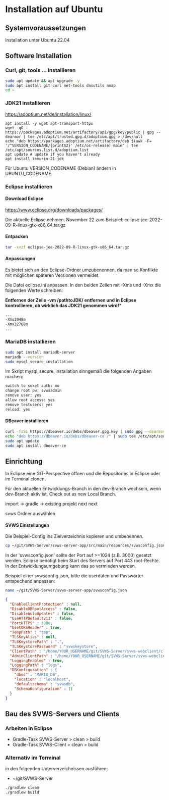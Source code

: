 # Installation auf Ubuntu

## Systemvoraussetzungen 
Installation unter Ubuntu 22.04

## Software Installation

### Curl, git, tools ... installieren

```bash
sudo apt update && apt upgrade -y
sudo apt install git curl net-tools dnsutils nmap 
cd ~
```

### JDK21 installieren

https://adoptium.net/de/installation/linux/

```
apt install -y wget apt-transport-https
wget -qO - https://packages.adoptium.net/artifactory/api/gpg/key/public | gpg --dearmor | tee /etc/apt/trusted.gpg.d/adoptium.gpg > /dev/null
echo "deb https://packages.adoptium.net/artifactory/deb $(awk -F= '/^VERSION_CODENAME/{print$2}' /etc/os-release) main" | tee /etc/apt/sources.list.d/adoptium.list
apt update # update if you haven't already
apt install temurin-21-jdk
```
Für Ubuntu VERSION_CODENAME (Debian) ändern in UBUNTU_CODENAME. 

### Eclipse installieren

#### Download Eclipse  

https://www.eclipse.org/downloads/packages/

Die aktuelle Eclipse nehmen. November 22 zum Beispiel: 
eclipse-jee-2022-09-R-linux-gtk-x86_64.tar.gz 

#### Entpacken

```bash
tar -xvzf eclipse-jee-2022-09-R-linux-gtk-x86_64.tar.gz
```

#### Anpassungen

Es bietet sich an den Eclipse-Ordner umzubenennen, da man so Konflikte mit möglichen späteren Versionen vermeidet.  

Die Datei eclipse.ini anpassen. In den beiden Zeilen mit -Xms und -Xmx die folgenden Werte schreiben: 

**Entfernen der Zeile -vm /pathtoJDK/ entfernen und in Eclipse kontrollieren, ob wirklich das JDK21 genommen wird!***

```bash
...
-Xms2048m
-Xmx32768m
...
```

### MariaDB installieren

```bash
sudo apt install mariadb-server
mariadb --version
sudo mysql_secure_installation
```

Im Skript mysql_secure_installation sinngemäß die folgenden Angaben machen: 
```bash
switch to soket auth: no
change root pw: svwsadmin
remove user: yes
allow root access: yes
remove testusers: yes
reload: yes
```

#### DBeaver installieren
```bash
curl -fsSL https://dbeaver.io/debs/dbeaver.gpg.key | sudo gpg --dearmor -o /etc/apt/trusted.gpg.d/dbeaver.gpg
echo "deb https://dbeaver.io/debs/dbeaver-ce /" | sudo tee /etc/apt/sources.list.d/dbeaver.list
sudo apt update
sudo apt install dbeaver-ce
```

## Einrichtung 
In Eclipse eine GIT-Perspective öffnen und die Repositories in Eclipse oder im Terminal clonen.

Für den aktuellen Entwicklungs-Branch in den dev-Branch wechseln, wenn dev-Branch aktiv ist.
Check out as new Local Branch.

import -> gradle -> existing projekt
next next 

svws Ordner auswählen


#### SVWS Einstellungen

Die Beispiel-Config ins Zielverzeichnis kopieren und umbenennen.

```bash
cp ~/git/SVWS-Server/svws-server-app/src/main/resources/svwsconfig.json.example /git/SVWS-Server/svws-server-app/svwsconfig.json
```
		
In der 'svwsconfig.json' sollte der Port auf >=1024 (z.B. 3000) gesetzt werden. 
Eclipse benötigt beim Start des Servers auf Port 443 root-Rechte. 
In der Entwicklungsumgebung kann das so vermieden werden. 

Beispiel einer svwsconfig.json, bitte die userdaten und Passwörter entspechend anpassen:
```bash
nano ~/git/SVWS-Server/svws-server-app/svwsconfig.json
```	


```json
{
  "EnableClientProtection" : null,
  "DisableDBRootAccess" : false,
  "DisableAutoUpdates" : false,
  "UseHTTPDefaultv11" : false,
  "PortHTTPS" : 3000,
  "UseCORSHeader" : true,
  "TempPath" : "tmp",
  "TLSKeyAlias" : null,
  "TLSKeystorePath" : ".",
  "TLSKeystorePassword" : "svwskeystore",
  "ClientPath" : "/home/YOUR_USERNAME/git/SVWS-Server/svws-webclient/client/build/output/",
  "AdminClientPath" : "/home/YOUR_USERNAME/git/SVWS-Server/svws-webclient/admin/build/output/",
  "LoggingEnabled" : true,
  "LoggingPath" : "logs",
  "DBKonfiguration" : {
    "dbms" : "MARIA_DB",
    "location" : "localhost",
    "defaultschema" : "svwsdb",
    "SchemaKonfiguration" : []
  }
}

```


## Bau des SVWS-Servers und Clients

### Arbeiten in Eclipse

+ Gradle-Task SVWS-Server > clean > build
+ Gradle-Task SVWS-Client > clean > build

### Alternativ im Terminal

in den folgenden Unterverzeichnissen ausführen: 
+ ~/git/SVWS-Server

```bash
./gradlew clean
./gradlew build
```
		
 

